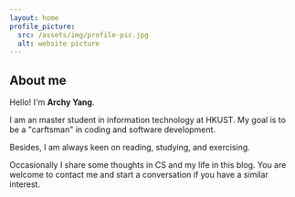 ```yaml
---
layout: home
profile_picture:
  src: /assets/img/profile-pic.jpg
  alt: website picture
---
```


## About me


Hello! I'm **Archy Yang**.
<p>
I am an master student in information technology at HKUST. My goal is to be a "carftsman" in coding and software development.
</p>
<p>
Besides, I am always keen on reading, studying, and exercising. 
</p>
<p>
Occasionally I share some thoughts in CS and my life in this blog. You are welcome to contact me and start a conversation if you have a similar interest.
</p>

